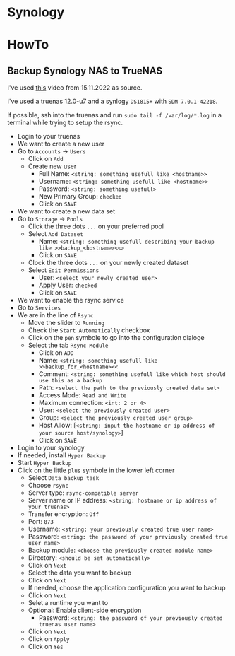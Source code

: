 # Synology

# HowTo

## Backup Synology NAS to TrueNAS

I've used [this](https://www.youtube.com/watch?v=WBH4L3My8NI) video from 15.11.2022 as source.

I've used a truenas 12.0-u7 and a synlogy `DS1815+` with `SDM 7.0.1-42218`.

If possible, ssh into the truenas and run `sudo tail -f /var/log/*.log` in a terminal while trying to setup the rsync.

* Login to your truenas
* We want to create a new user
* Go to `Accounts` -> `Users`
    * Click on `Add`
    * Create new user
        * Full Name: `<string: something usefull like <hostname>>`
        * Username: `<string: something usefull like <hostname>>`
        * Password: `<string: something usefull>`
        * New Primary Group: `checked`
        * Click on `SAVE`
* We want to create a new data set
* Go to `Storage` -> `Pools`
    * Click the three dots `...` on your preferred pool
    * Select `Add Dataset`
        * Name: `<string: something usefull describing your backup like >>backup_<hostname><<>`
        * Click on `SAVE`
    * Clock the three dots `...` on your newly created dataset
    * Select `Edit Permissions`
        * User: `<select your newly created user>`
        * Apply User: `checked`
        * Click on `SAVE`
* We want to enable the rsync service
* Go to `Services`
* We are in the line of `Rsync`
    * Move the slider to `Running`
    * Check the `Start Automatically` checkbox
    * Click on the `pen` symbole to go into the configuration dialoge
    * Select the tab `Rsync Module`
        * Click on `ADD`
        * Name: `<string: something usefull like >>backup_for_<hostname><<`
        * Comment: `<string: something usefull like which host should use this as a backup`
        * Path: `<select the path to the previously created data set>`
        * Access Mode: `Read and Write`
        * Maximum connection: `<int: 2 or 4>`
        * User: `<select the previously created user>`
        * Group: `<select the previously created user group>`
        * Host Allow: [`<string: input the hostname or ip address of your source host/synology>`]
        * Click on `SAVE`
* Login to your synology
* If needed, install `Hyper Backup`
* Start `Hyper Backup`
* Click on the little `plus` symbole in the lower left corner
    * Select `Data backup task`
    * Choose `rsync`
    * Server type: `rsync-compatible server`
    * Server name or IP address: `<string: hostname or ip address of your truenas>`
    * Transfer encryption: `Off`
    * Port: `873`
    * Username: `<string: your previously created true user name>`
    * Password: `<string: the password of your previously created true user name>`
    * Backup module: `<choose the previously created module name>`
    * Directory: `<should be set automatically>`
    * Click on `Next`
    * Select the data you want to backup
    * Click on `Next`
    * If needed, choose the application configuration you want to backup
    * Click on `Next`
    * Selet a runtime you want to
    * Optional: Enable client-side encryption
        * Password: `<string: the password of your previously created truenas user name>`
    * Click on `Next`
    * Click on `Apply`
    * Click on `Yes`

